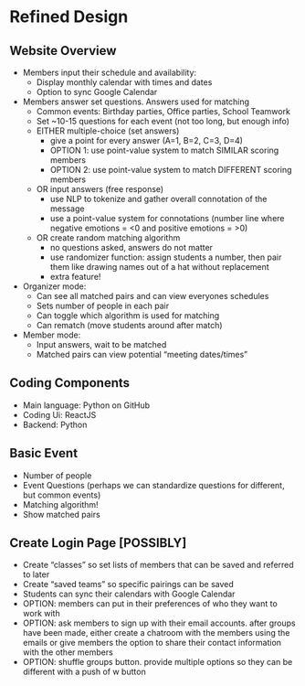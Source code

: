 # Refined Design
## Website Overview
- Members input their schedule and availability:
  - Display monthly calendar with times and dates
  - Option to sync Google Calendar
- Members answer set questions. Answers used for matching
  - Common events: Birthday parties, Office parties, School Teamwork
  - Set ~10-15 questions for each event (not too long, but enough info)
  - EITHER multiple-choice (set answers)
    - give a point for every answer (A=1, B=2, C=3, D=4)
    - OPTION 1: use point-value system to match SIMILAR scoring members
    - OPTION 2: use point-value system to match DIFFERENT scoring members
  - OR input answers (free response)
    - use NLP to tokenize and gather overall connotation of the message
    - use a point-value system for connotations (number line where negative emotions = <0 and positive emotions = >0)
  - OR create random matching algorithm
    - no questions asked, answers do not matter
    - use randomizer function: assign students a number, then pair them like drawing names out of a hat without replacement
    - extra feature!
- Organizer mode:
  - Can see all matched pairs and can view everyones schedules
  - Sets number of people in each pair
  - Can toggle which algorithm is used for matching
  - Can rematch (move students around after match)
- Member mode:
  - Input answers, wait to be matched
  - Matched pairs can view potential “meeting dates/times”

## Coding Components
- Main language: Python on GitHub
- Coding Ui: ReactJS
- Backend: Python

## Basic Event
- Number of people
- Event Questions (perhaps we can standardize questions for different, but common events)
- Matching algorithm!
- Show matched pairs

## Create Login Page [POSSIBLY]
- Create “classes” so set lists of members that can be saved and referred to later
- Create “saved teams” so specific pairings can be saved 
- Students can sync their calendars with Google Calendar
- OPTION: members can put in their preferences of who they want to work with
- OPTION: ask members to sign up with their email accounts. after groups have been made, either create a chatroom with the members using the emails or give members the option to share their contact information with the other members
- OPTION: shuffle groups button. provide multiple options so they can be different with a push of w button
